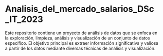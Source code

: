 # Analisis_del_mercado_salarios_DSc_IT_2023
 Este repositorio contiene un proyecto de análisis de datos que se enfoca en la exploración, limpieza, análisis y visualización de un conjunto de datos específico. El objetivo principal es extraer información significativa y valiosa a partir de los datos mediante diversas técnicas de análisis y visualización.
